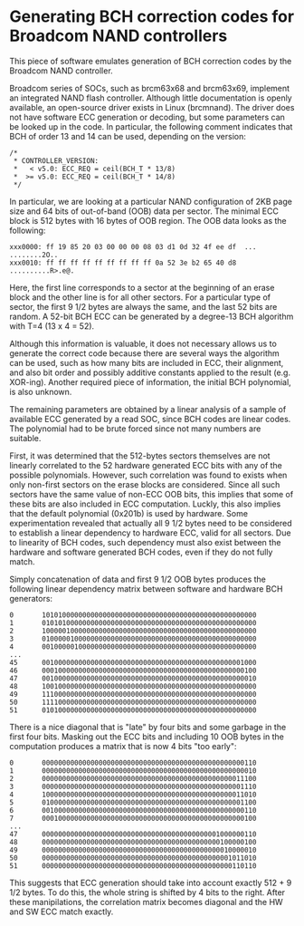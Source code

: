 # Generating BCH correction codes for Broadcom NAND controllers

This piece of software emulates generation of BCH correction codes by the Broadcom NAND controller. 

Broadcom series of SOCs, such as brcm63x68 and brcm63x69, implement an integrated NAND flash controller. Although little documentation is openly available, an open-source driver exists in Linux (brcmnand). The driver does not have software ECC generation or decoding, but some parameters can be looked up in the code. In particular, the following comment indicates that BCH of order 13 and 14 can be used, depending on the version:

    /*
     * CONTROLLER_VERSION:
     *   < v5.0: ECC_REQ = ceil(BCH_T * 13/8)
     *  >= v5.0: ECC_REQ = ceil(BCH_T * 14/8)
     */

In particular, we are looking at a particular NAND configuration of 2KB page size and 64 bits of out-of-band (OOB) data per sector. The minimal ECC block is 512 bytes with 16 bytes of OOB region. The OOB data looks as the following:

    xxx0000: ff 19 85 20 03 00 00 00 08 03 d1 0d 32 4f ee df  ... ........2O..
    xxx0010: ff ff ff ff ff ff ff ff ff 0a 52 3e b2 65 40 d8  ..........R>.e@.

Here, the first line corresponds to a sector at the beginning of an erase block and the other line is for all other sectors. For a particular type of sector, the first 9 1/2 bytes are always the same, and the last 52 bits are random. A 52-bit
BCH ECC can be generated by a degree-13 BCH algorithm with T=4 (13 x 4 = 52).

Although this information is valuable, it does not necessary allows us to generate the correct code because there are several ways the algorithm can be used, such as how many bits are included in ECC, their alignment, and also bit order and possibly additive constants applied to the result (e.g. XOR-ing). Another required piece of information, the initial BCH polynomial, is also unknown.

The remaining parameters are obtained by a linear analysis of a sample of available ECC generated by a read SOC, since BCH codes are linear codes. The polynomial had to be brute forced since not many numbers are suitable.

First, it was determined that the 512-bytes sectors themselves are not linearly correlated to the 52 hardware generated ECC bits with any of the possible polynomials. However, such correlation was found to exists when only non-first sectors on the erase blocks are considered. Since all such sectors have the same value of non-ECC OOB bits, this implies that some of these bits are also included in ECC computation. Luckly, this also implies that the default polynomial (0x201b) is used by hardware. Some experimentation revealed that actually all 9 1/2 bytes need to be considered to establish a linear dependency to hardware ECC, valid for all sectors. Due to linearity of BCH codes, such dependency must also exist between the hardware and software generated BCH codes, even if they do not fully match.

Simply concatenation of data and first 9 1/2 OOB bytes produces the following linear dependency matrix between software and hardware BCH generators:

    0       10101000000000000000000000000000000000000000000000000
    1       01010100000000000000000000000000000000000000000000000
    2       10000010000000000000000000000000000000000000000000000
    3       01000001000000000000000000000000000000000000000000000
    4       00100000100000000000000000000000000000000000000000000
    ...
    45      00100000000000000000000000000000000000000000000001000
    46      00010000000000000000000000000000000000000000000000100
    47      00100000000000000000000000000000000000000000000000010
    48      10010000000000000000000000000000000000000000000000000
    49      11100000000000000000000000000000000000000000000000000
    50      11110000000000000000000000000000000000000000000000000
    51      01010000000000000000000000000000000000000000000000000

There is a nice diagonal that is "late" by four bits and some garbage in the first four bits. Masking out the ECC bits and including 10 OOB bytes in the computation produces a matrix that is now 4 bits "too early":

    0       00000000000000000000000000000000000000000000000000110
    1       00000000000000000000000000000000000000000000000000010
    2       00000000000000000000000000000000000000000000000011100
    3       00000000000000000000000000000000000000000000000001110
    4       10000000000000000000000000000000000000000000000011010
    5       01000000000000000000000000000000000000000000000001100
    6       00100000000000000000000000000000000000000000000000110
    7       00010000000000000000000000000000000000000000000000100
    ...
    47      00000000000000000000000000000000000000000001000000110
    48      00000000000000000000000000000000000000000000100000100
    49      00000000000000000000000000000000000000000000010000010
    50      00000000000000000000000000000000000000000000001011010
    51      00000000000000000000000000000000000000000000000110110

This suggests that ECC generation should take into account exactly 512 + 9 1/2 bytes. To do this, the whole string is shifted by 4 bits to the right. After these manipilations, the correlation matrix becomes diagonal and the HW and SW ECC match exactly.

